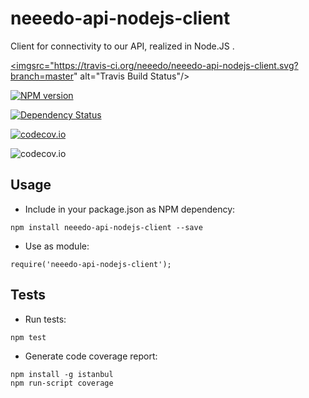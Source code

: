 # neeedo-api-nodejs-client
Client for connectivity to our API, realized in Node.JS .

<a href='https://travis-ci.org/neeedo/neeedo-api-nodejs-client'><imgsrc="https://travis-ci.org/neeedo/neeedo-api-nodejs-client.svg?branch=master" alt="Travis Build Status"/></a> 

[![NPM version][npm-image]][npm-url]

[![Dependency Status](https://www.versioneye.com/user/projects/5537db871758e5a83c000087/badge.svg?style=flat)](https://www.versioneye.com/user/projects/5537db871758e5a83c000087)

[![codecov.io](https://codecov.io/github/neeedo/neeedo-api-nodejs-client/coverage.svg?branch=master)](https://codecov.io/github/neeedo/neeedo-api-nodejs-client?branch=master)

![codecov.io](https://codecov.io/github/neeedo/neeedo-api-nodejs-client/branch.svg?branch=master)

Usage
----------

- Include in your package.json as NPM dependency:

```
npm install neeedo-api-nodejs-client --save
```

- Use as module:

```
require('neeedo-api-nodejs-client');
```

Tests
----------

- Run tests:
```
npm test
```

- Generate code coverage report:
```
npm install -g istanbul
npm run-script coverage
```

[npm-image]: https://img.shields.io/npm/v/neeedo-api-nodejs-client.svg?style=flat-square
[npm-url]: https://www.npmjs.com/package/neeedo-api-nodejs-client
